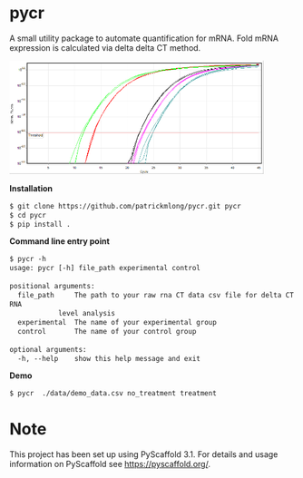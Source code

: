 pycr
====
A small utility package to automate quantification for mRNA. Fold mRNA expression is calculated via delta delta CT method.

<img src="https://github.com/patrickmlong/pycr/blob/master/images/Qpcr-cycling.png" height="200"  class="center" title="RNA amplification">

<b>Installation</b>

    $ git clone https://github.com/patrickmlong/pycr.git pycr
    $ cd pycr
    $ pip install .


<b>Command line entry point</b>

    $ pycr -h
    usage: pycr [-h] file_path experimental control

    positional arguments:
      file_path     The path to your raw rna CT data csv file for delta CT RNA
                level analysis
      experimental  The name of your experimental group
      control       The name of your control group

    optional arguments:
      -h, --help    show this help message and exit
      

<b>Demo</b>

    $ pycr  ./data/demo_data.csv no_treatment treatment
    
Note
====

This project has been set up using PyScaffold 3.1. For details and usage
information on PyScaffold see https://pyscaffold.org/.
